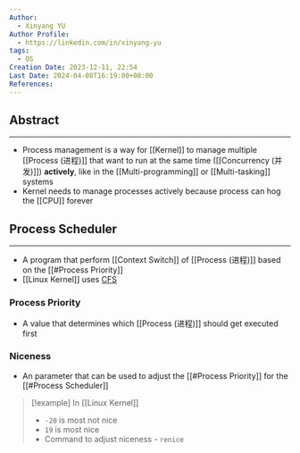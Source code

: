 ```yaml
---
Author:
  - Xinyang YU
Author Profile:
  - https://linkedin.com/in/xinyang-yu
tags:
  - OS
Creation Date: 2023-12-11, 22:54
Last Date: 2024-04-08T16:19:00+08:00
References: 
---
```

## Abstract
---
- Process management is a way for [[Kernel]] to manage multiple [[Process (进程)]] that want to run at the same time ([[Concurrency (并发)]]) **actively**, like in the [[Multi-programming]] or [[Multi-tasking]] systems
- Kernel needs to manage processes actively because process can hog the [[CPU]] forever

## Process Scheduler
---
- A program that perform [[Context Switch]] of [[Process (进程)]] based on the [[#Process Priority]]
- [[Linux Kernel]] uses [CFS](https://docs.kernel.org/scheduler/sched-design-CFS.html)


### Process Priority
- A value that determines which [[Process (进程)]] should get executed first

### Niceness
- An parameter that can be used to adjust the [[#Process Priority]] for the [[#Process Scheduler]]

>[!example] 
> In [[Linux Kernel]]
> - ``-20`` is most not nice
> - ``19`` is most nice
> - Command to adjust niceness - `renice`

